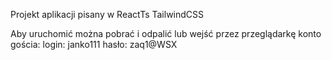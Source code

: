 Projekt aplikacji pisany w
  ReactTs
  TailwindCSS

Aby uruchomić można pobrać i odpalić lub wejść przez przeglądarkę 
konto gościa:
  login: janko111
  hasło: zaq1@WSX
